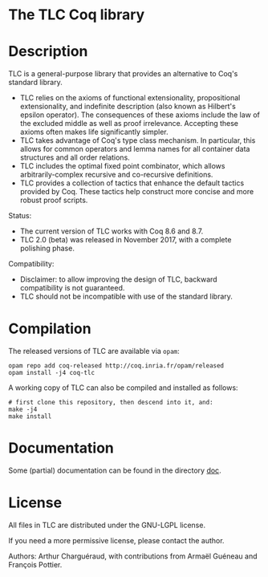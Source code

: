 # The TLC Coq library

Description
===========

TLC is a general-purpose library that provides an alternative to Coq's standard library.

   - TLC relies on the axioms of
     functional extensionality,
     propositional extensionality,
     and indefinite description (also known as Hilbert's epsilon operator).
     The consequences of these axioms include
     the law of the excluded middle
     as well as proof irrelevance.
     Accepting these axioms often makes life significantly simpler.
   - TLC takes advantage of Coq's type class mechanism.
     In particular, this allows for common operators and lemma names
     for all container data structures and all order relations.
   - TLC includes the optimal fixed point combinator,
     which allows arbitrarily-complex recursive and co-recursive definitions.
   - TLC provides a collection of tactics that enhance the default tactics
     provided by Coq. These tactics help construct more concise and more
     robust proof scripts.

Status:

   - The current version of TLC works with Coq 8.6 and 8.7.
   - TLC 2.0 (beta) was released in November 2017, with a complete polishing phase.


Compatibility:

   - Disclaimer: to allow improving the design of TLC, backward compatibility is not guaranteed.
   - TLC should not be incompatible with use of the standard library.

Compilation
===========

The released versions of TLC are available via `opam`:

    opam repo add coq-released http://coq.inria.fr/opam/released
    opam install -j4 coq-tlc

A working copy of TLC can also be compiled and installed as follows:

    # first clone this repository, then descend into it, and:
    make -j4
    make install

Documentation
=============

Some (partial) documentation can be found in the directory [doc](doc/).

License
=======

All files in TLC are distributed under the GNU-LGPL license.

If you need a more permissive license, please contact the author.

Authors: Arthur Charguéraud,
with contributions from Armaël Guéneau and François Pottier.
